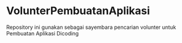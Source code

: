 # VolunterPembuatanAplikasi
Repository ini gunakan sebagai sayembara pencarian volunter untuk Pembuatan Aplikasi Dicoding
